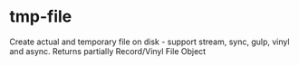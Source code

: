 # tmp-file
Create actual and temporary file on disk - support stream, sync, gulp, vinyl and async. Returns partially Record/Vinyl File Object
